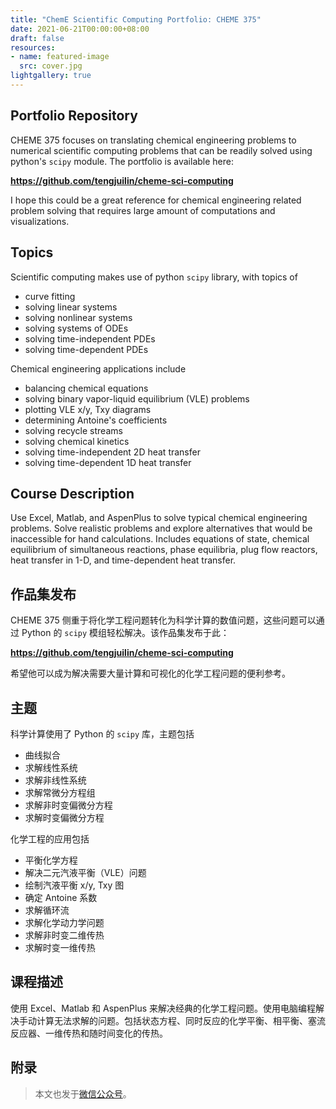 ```yaml
---
title: "ChemE Scientific Computing Portfolio: CHEME 375"
date: 2021-06-21T00:00:00+08:00
draft: false
resources:
- name: featured-image
  src: cover.jpg
lightgallery: true
---
```


## Portfolio Repository

CHEME 375 focuses on translating chemical engineering problems to numerical scientific computing problems that can be readily solved using python's `scipy` module. The portfolio is available here:

**<https://github.com/tengjuilin/cheme-sci-computing>**

I hope this could be a great reference for chemical engineering related problem solving that requires large amount of computations and visualizations.

## Topics

Scientific computing makes use of python `scipy` library, with topics of

- curve fitting
- solving linear systems
- solving nonlinear systems
- solving systems of ODEs
- solving time-independent PDEs
- solving time-dependent PDEs

Chemical engineering applications include

- balancing chemical equations
- solving binary vapor-liquid equilibrium (VLE) problems
- plotting VLE x/y, Txy diagrams
- determining Antoine's coefficients
- solving recycle streams
- solving chemical kinetics
- solving time-independent 2D heat transfer
- solving time-dependent 1D heat transfer

## Course Description

Use Excel, Matlab, and AspenPlus to solve typical chemical engineering problems. Solve realistic problems and explore alternatives that would be inaccessible for hand calculations. Includes equations of state, chemical equilibrium of simultaneous reactions, phase equilibria, plug flow reactors, heat transfer in 1-D, and time-dependent heat transfer.

## 作品集发布

CHEME 375 侧重于将化学工程问题转化为科学计算的数值问题，这些问题可以通过 Python 的 `scipy` 模组轻松解决。该作品集发布于此：

**<https://github.com/tengjuilin/cheme-sci-computing>**

希望他可以成为解决需要大量计算和可视化的化学工程问题的便利参考。

## 主题

科学计算使用了 Python 的 `scipy` 库，主题包括

- 曲线拟合
- 求解线性系统
- 求解非线性系统
- 求解常微分方程组
- 求解非时变偏微分方程
- 求解时变偏微分方程

化学工程的应用包括

- 平衡化学方程
- 解决二元汽液平衡（VLE）问题
- 绘制汽液平衡 x/y, Txy 图
- 确定 Antoine 系数
- 求解循环流
- 求解化学动力学问题
- 求解非时变二维传热
- 求解时变一维传热

## 课程描述

使用 Excel、Matlab 和 AspenPlus 来解决经典的化学工程问题。使用电脑编程解决手动计算无法求解的问题。包括状态方程、同时反应的化学平衡、相平衡、塞流反应器、一维传热和随时间变化的传热。

## 附录

> 本文也发于[微信公众号](https://mp.weixin.qq.com/s/dbpqerD5XRwhxFDulYFo-w)。
